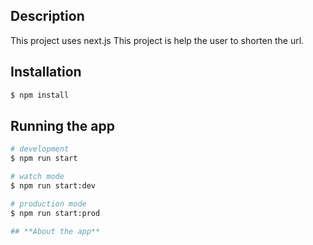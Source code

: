 
## Description
This project uses next.js
This project is help the user to shorten the url.


## Installation

```bash
$ npm install
```

## Running the app

```bash
# development
$ npm run start

# watch mode
$ npm run start:dev

# production mode
$ npm run start:prod

## **About the app**
